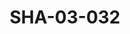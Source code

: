 ---
pid: SHA-03-032
title: SHA-03-032
language: ar
collection: شرحبيل احمد
original_label: 
rights: شرحبيل احمد
location_of_original: شرحبيل احمد
photographer_or_studio: 
scanned_from: photograph 16.3 by 21.8
_date: '1969'
location: الصومال
description: مجموعة امام طائرة من ضمنهم عبد العزيز محمد داوود بادي محمد الطيب وفنانة
  الصومالية مريم
additional_notes: '"افتتاح المسرح القومي الصومالي"'
permission_display: 'yes'
on_server: 'yes'
on_website: 'yes'
permalink: /photopages/ar/SHA-03-032.html
layout: photo-page
---